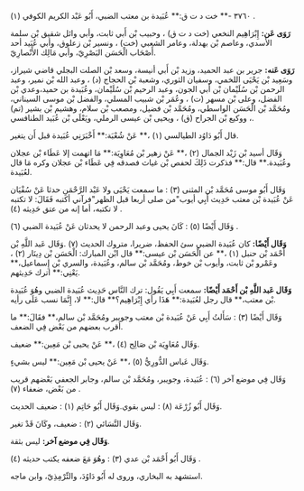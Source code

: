 ٣٧٦٠ -** خت د ت ق:** عُبَيدة بن معتب الضبي، أَبُو عَبْد الكريم الكوفي (١) .

**رَوَى عَن:** إِبْرَاهِيم النخعي (خت د ت ق) ، وحبيب بْن أَبي ثابت، وأبي وائل شقيق بْن سلمة الأسدي، وعاصم بْن بهدلة، وعامر الشعبي (خت) ، ونسير بْن زعلوق، وأبي عُبَيد أحد أَصْحَاب الْحَسَن البَصْرِيّ، وأبي مَالِك الأَنْصارِيّ.

**رَوَى عَنه:** جرير بن عبد الحميد، وزيد بْن أَبي أنيسة، وسعد بْن الصلت البجلي قاضي شيراز، وسَعِيد بْن يَحْيَى اللخمي، وسفيان الثوري، وشعبة بْن الحجاج (د) ، وعبد الله بْن نمير، وعبد الرحمن بْن سُلَيْمان بْن أَبي الجون، وعبد الرحيم بْن سُلَيْمان، وعُبَيدة بن حميد،وعدي بْن الفضل، وعلى بْن مسهر (ت) ، وعُمَر بْن شبيب المسلي، والفضل بْن موسى السيناني، ومُحَمَّد بْن الْحَسَن الواسطي، ومُحَمَّد بْن فضيل، ومصعب بْن سلام، وهشيم بْن بشير (تم) ، ووكيع بْن الجراح (ق) ، ويحيى بْن عيسى الرملي، ويَعْلَى بْن عُبَيد الطنافسي.

قال أَبُو دَاوُد الطيالسي (١) ،** عَنْ شُعْبَة:** أَخْبَرَنِي عُبَيدة قبل أَن يتغير.

وَقَال أسيد بْن زَيْد الجمال (٢) ،** عَنْ زهير بْن مُعَاوِيَة:** مَا اتهمت إلا عَطَاء بْن عجلان وعُبَيدة.** قال:** فذكرت ذَلِكَ لحفص بْن غياث فصدقه فِي عَطَاء بْن عجلان وكره مَا قال لعُبَيدة.

وَقَال أَبُو موسى مُحَمَّد بْن المثنى (٣) : ما سمعت يَحْيَى ولا عَبْد الرَّحْمَنِ حدثا عَنْ سُفْيَان عَنْ عُبَيدة بْن معتب حَدِيث أَبِي أيوب"من صلى أربعا قبل الظهر"فرآني أكتبه فَقَالَ: لا تكتبه لا تكتبه، أما إنه من عتق حَدِيثه (٤) .

وَقَال أَيْضًا (٥) : كَانَ يحيى وعبد الرحمن لا يحدثان عَنْ عُبَيدة الضبي (٦) .

**وَقَال أَيْضًا:** كان عُبَيدة الضبي سئ الحفظ، ضريرا، متروك الحديث (٧) .وَقَال عَبد اللَّهِ بْن أَحْمَد بْن حنبل (١) ،** عن الْحَسَن بْن عيسى:** قال ابْن المبارك: الْحَسَن بْن دِينَار (٢) ، وعَمْرو بْن ثابت، وأيوب بْن خوط، ومُحَمَّد بْن سالم، وعُبَيدة، والسري بْن إِسماعيل،** يَعْنِي:** اترك حَدِيثهم.

**وَقَال عَبد اللَّهِ بْن أَحْمَد أَيْضًا:** سمعت أَبِي يَقُول: ترك النَّاس حَدِيث عُبَيدة الضبي وهُوَ عُبَيدة بْن معتب،** قال رجل لعُبَيدة:** هَذَا رأي إِبْرَاهِيم؟** قال:** لا، إِنَّمَا نسب عَلَى رأيه.

وَقَال أَيْضًا (٣) : سَأَلتُ أَبِي عَنْ عُبَيدة بْن معتب وجويبر ومُحَمَّد بْن سالم،** فقَالَ:** ما أقرب بعضهم من بَعْض فِي الضعف.

وَقَال مُعَاوِيَة بْن صَالِح (٤) ،** عَنْ يحيى بْن مَعِين:** ضعيف.

وَقَال عَباس الدُّورِيُّ (٥) ،** عَنْ يحيى بْن مَعِين:** ليس بشيءٍ.

وَقَال فِي موضع آخر (٦) : عُبَيدة، وجويبر، ومُحَمَّد بْن سالم، وجابر الجعفي بَعْضهم قريب من بَعْض، ضعفاء (٧) .

وَقَال أَبُو زُرْعَة (٨) : ليس بقوي.وَقَال أَبُو حَاتِم (١) : ضعيف الحديث.

وَقَال النَّسَائي (٢) : ضعيف، وكَانَ قَدْ تغير.

**وَقَال فِي موضع آخر:** ليس بثقة.

وَقَال أَبُو أَحْمَد بْن عدي (٣) : وهُوَ مَعَ ضعفه يكتب حديثه (٤) .

استشهد به البخاري، وروى له أَبُو دَاوُدَ، والتِّرْمِذِيّ، وابن ماجه.